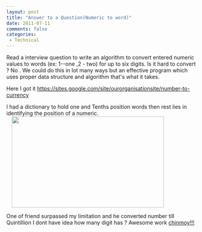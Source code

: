 ```yaml
---
layout: post
title: "Answer to a Question(Numeric to word)"
date: 2011-07-11
comments: false
categories:
 - Technical
---
```


Read a interview question to write an algorithm to convert entered numeric values to words (ex: 1--one ,2 - two) for up to six digits. Is it hard to convert ? No . We could do this in lot many ways but an effective program which uses proper data structure and algorithm that's what it takes.

Here I got it <a href="https://sites.google.com/site/ourorganisationsite/number-to-currency">https://sites.google.com/site/ourorganisationsite/number-to-currency</a>

I had a dictionary to hold one and Tenths position words then rest lies in identifying the position of a numeric.<a href="http://1.bp.blogspot.com/-5IIBwKsUEus/TsWh1GnVp8I/AAAAAAAAFP4/671q2JVJi5w/s1600/Untitled.png" imageanchor="1" style="margin-left: 1em; margin-right: 1em;"><img border="0" height="240" src="http://1.bp.blogspot.com/-5IIBwKsUEus/TsWh1GnVp8I/AAAAAAAAFP4/671q2JVJi5w/s400/Untitled.png" width="400" /></a>

One of friend surpassed my limitation and he converted number till Quintillion I dont have idea how many digit has ? Awesome work <a href="http://www.facebook.com/chinmoymohanty85?ref=ts%20%20" target="_blank">chinmoy!!!</a>